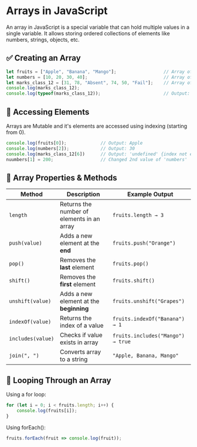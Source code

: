 # Arrays in JavaScript
An array in JavaScript is a special variable that can hold multiple values in a single variable. It allows storing ordered collections of elements like numbers, strings, objects, etc.

## ✅ Creating an Array
```js
let fruits = ["Apple", "Banana", "Mango"];                  // Array of strings
let numbers = [10, 20, 30, 40];                             // Array of numbers
let marks_class_12 = [31, 78, "Absent", 74, 50, "Fail"];    // Array of Student Marks
console.log(marks_class_12);
console.log(typeof(marks_class_12));                        // Output: object
```

## 🔹 Accessing Elements
Arrays are Mutable and it's elements are accessed using indexing (starting from 0).
```js
console.log(fruits[0]);             // Output: Apple
console.log(numbers[2]);            // Output: 30
console.log(marks_class_12[6])      // Output: 'undefined' {index not exists}
nuumbers[1] = 200;                  // Changed 2nd value of 'numbers'
```

## 🔹 Array Properties & Methods
| Method              | Description                                 | Example Output |
|---------------------|---------------------------------------------|---------------|
| `length`           | Returns the number of elements in an array  | `fruits.length → 3` |
| `push(value)`      | Adds a new element at the **end**           | `fruits.push("Orange")` |
| `pop()`            | Removes the **last** element                | `fruits.pop()` |
| `shift()`          | Removes the **first** element               | `fruits.shift()` |
| `unshift(value)`   | Adds a new element at the **beginning**     | `fruits.unshift("Grapes")` |
| `indexOf(value)`   | Returns the index of a value               | `fruits.indexOf("Banana") → 1` |
| `includes(value)`  | Checks if value exists in array            | `fruits.includes("Mango") → true` |
| `join(", ")`       | Converts array to a string                 | `"Apple, Banana, Mango"` |


## 🔹 Looping Through an Array
Using a for loop:
```js
for (let i = 0; i < fruits.length; i++) {
    console.log(fruits[i]);
}
```
Using forEach():
```js
fruits.forEach(fruit => console.log(fruit));
```
